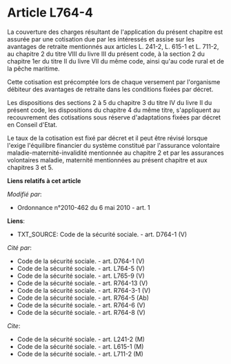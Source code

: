 # Article L764-4

La couverture des charges résultant de l'application du présent chapitre est assurée par une cotisation due par les
intéressés et assise sur les avantages de retraite mentionnés aux articles L. 241-2, L. 615-1 et L. 711-2, au chapitre 2 du
titre VIII du livre III du présent code, à la section 2 du chapitre 1er du titre II du livre VII du même code, ainsi qu'au
code rural et de la pêche maritime.

Cette cotisation est précomptée lors de chaque versement par l'organisme débiteur des avantages de retraite dans les
conditions fixées par décret. 

Les dispositions des sections 2 à 5 du chapitre 3 du titre IV du livre II du présent code, les dispositions du chapitre 4 du
même titre, s'appliquent au recouvrement des cotisations sous réserve d'adaptations fixées par décret en Conseil d'Etat. 

Le taux de la cotisation est fixé par décret et il peut être révisé lorsque l'exige l'équilibre financier du système
constitué par l'assurance volontaire maladie-maternité-invalidité mentionnée au chapitre 2 et par les assurances volontaires
maladie, maternité mentionnées au présent chapitre et aux chapitres 3 et 5.

**Liens relatifs à cet article**

_Modifié par_:

  - Ordonnance n°2010-462 du 6 mai 2010 - art. 1

**Liens**:

  - TXT_SOURCE: Code de la sécurité sociale. - art. D764-1 (V)

_Cité par_:

  - Code de la sécurité sociale. - art. D764-1 (V)
  - Code de la sécurité sociale. - art. L764-5 (V)
  - Code de la sécurité sociale. - art. L765-9 (V)
  - Code de la sécurité sociale. - art. R764-13 (V)
  - Code de la sécurité sociale. - art. R764-3-1 (V)
  - Code de la sécurité sociale. - art. R764-5 (Ab)
  - Code de la sécurité sociale. - art. R764-6 (V)
  - Code de la sécurité sociale. - art. R764-8 (V)

_Cite_:

  - Code de la sécurité sociale. - art. L241-2 (M)
  - Code de la sécurité sociale. - art. L615-1 (M)
  - Code de la sécurité sociale. - art. L711-2 (M)
